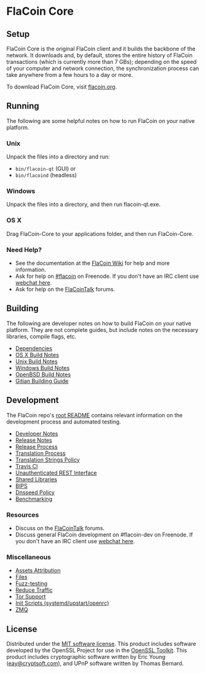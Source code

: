 FlaCoin Core
=============

Setup
---------------------
FlaCoin Core is the original FlaCoin client and it builds the backbone of the network. It downloads and, by default, stores the entire history of FlaCoin transactions (which is currently more than 7 GBs); depending on the speed of your computer and network connection, the synchronization process can take anywhere from a few hours to a day or more.

To download FlaCoin Core, visit [flacoin.org](https://flacoin.org).

Running
---------------------
The following are some helpful notes on how to run FlaCoin on your native platform.

### Unix

Unpack the files into a directory and run:

- `bin/flacoin-qt` (GUI) or
- `bin/flacoind` (headless)

### Windows

Unpack the files into a directory, and then run flacoin-qt.exe.

### OS X

Drag FlaCoin-Core to your applications folder, and then run FlaCoin-Core.

### Need Help?

* See the documentation at the [FlaCoin Wiki](https://flacoin.info/)
for help and more information.
* Ask for help on [#flacoin](http://webchat.freenode.net?channels=flacoin) on Freenode. If you don't have an IRC client use [webchat here](http://webchat.freenode.net?channels=flacoin).
* Ask for help on the [FlaCoinTalk](https://flacointalk.io/) forums.

Building
---------------------
The following are developer notes on how to build FlaCoin on your native platform. They are not complete guides, but include notes on the necessary libraries, compile flags, etc.

- [Dependencies](dependencies.md)
- [OS X Build Notes](build-osx.md)
- [Unix Build Notes](build-unix.md)
- [Windows Build Notes](build-windows.md)
- [OpenBSD Build Notes](build-openbsd.md)
- [Gitian Building Guide](gitian-building.md)

Development
---------------------
The FlaCoin repo's [root README](/README.md) contains relevant information on the development process and automated testing.

- [Developer Notes](developer-notes.md)
- [Release Notes](release-notes.md)
- [Release Process](release-process.md)
- [Translation Process](translation_process.md)
- [Translation Strings Policy](translation_strings_policy.md)
- [Travis CI](travis-ci.md)
- [Unauthenticated REST Interface](REST-interface.md)
- [Shared Libraries](shared-libraries.md)
- [BIPS](bips.md)
- [Dnsseed Policy](dnsseed-policy.md)
- [Benchmarking](benchmarking.md)

### Resources
* Discuss on the [FlaCoinTalk](https://flacointalk.io/) forums.
* Discuss general FlaCoin development on #flacoin-dev on Freenode. If you don't have an IRC client use [webchat here](http://webchat.freenode.net/?channels=flacoin-dev).

### Miscellaneous
- [Assets Attribution](assets-attribution.md)
- [Files](files.md)
- [Fuzz-testing](fuzzing.md)
- [Reduce Traffic](reduce-traffic.md)
- [Tor Support](tor.md)
- [Init Scripts (systemd/upstart/openrc)](init.md)
- [ZMQ](zmq.md)

License
---------------------
Distributed under the [MIT software license](/COPYING).
This product includes software developed by the OpenSSL Project for use in the [OpenSSL Toolkit](https://www.openssl.org/). This product includes
cryptographic software written by Eric Young ([eay@cryptsoft.com](mailto:eay@cryptsoft.com)), and UPnP software written by Thomas Bernard.
